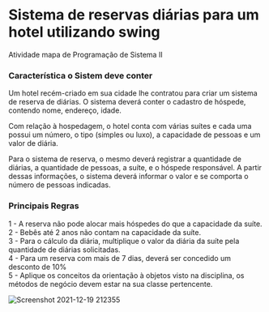 # Sistema de reservas diárias para um hotel utilizando swing

Atividade mapa de Programação de Sistema II

### Característica o Sistem deve conter

Um hotel recém-criado em sua cidade lhe contratou para criar um sistema de reserva de diárias. O sistema deverá conter o cadastro de hóspede, contendo nome, endereço, idade.

Com relação à hospedagem, o hotel conta com várias suítes e cada uma possui um número, o tipo (simples ou luxo), a capacidade de pessoas e um valor de diária.

Para o sistema de reserva, o mesmo deverá registrar a quantidade de diárias, a quantidade de pessoas, a suíte, e o hóspede responsável. A partir dessas informações, o sistema deverá informar o valor e se comporta o número de pessoas indicadas.

### Principais Regras

1 - A reserva não pode alocar mais hóspedes do que a capacidade da suíte.  
2 - Bebês até 2 anos não contam na capacidade da suíte.  
3 - Para o cálculo da diária, multiplique o valor da diária da suíte pela quantidade de diárias solicitadas.  
4 - Para um reserva com mais de 7 dias, deverá ser concedido um desconto de 10%  
5 - Aplique os conceitos da orientação à objetos visto na disciplina, os métodos de negócio devem estar na sua classe pertencente.

![Screenshot 2021-12-19 212355](https://user-images.githubusercontent.com/50973247/146696289-d25b40ad-f80b-4e64-af5e-8e4ed1fef045.png)
